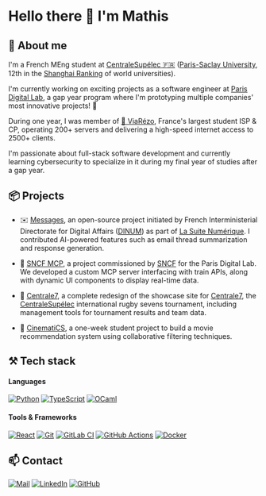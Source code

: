 # Hello there 👋 I'm Mathis

## 🤖 About me

I'm a French MEng student at [CentraleSupélec 🇫🇷](https://www.centralesupelec.fr/en) ([Paris-Saclay University](https://www.universite-paris-saclay.fr/en), 12th in the [Shanghai Ranking](https://www.shanghairanking.com/rankings/arwu/2024) of world universities).

I'm currently working on exciting projects as a software engineer at [Paris Digital Lab](https://paris-digital-lab.com/), a gap year program where I'm prototyping multiple companies' most innovative projects! 🚀

During one year, I was member of [🛜 ViaRézo](https://viarezo.fr), France's largest student ISP & CP, operating 200+ servers and delivering a high-speed internet access to 2500+ clients.

I'm passionate about full-stack software development and currently learning cybersecurity to specialize in it during my final year of studies after a gap year.

## 📦 Projects

- ✉️ [Messages](https://github.com/suitenumerique/messages), an open-source project initiated by French Interministerial Directorate for Digital Affairs ([DINUM](https://www.numerique.gouv.fr/numerique-etat/dinum)) as part of [La Suite Numérique](https://lasuite.numerique.gouv.fr/en). I contributed AI-powered features such as email thread summarization and response generation.

- 🚄 [SNCF MCP](#), a project commissioned by [SNCF](https://www.groupe-sncf.com/fr) for the Paris Digital Lab. We developed a custom MCP server interfacing with train APIs, along with dynamic UI components to display real-time data.

- 🏉 [Centrale7](https://centrale7.fr), a complete redesign of the showcase site for [Centrale7](https:/centrale7.fr), the [CentraleSupélec](https://www.centralesupelec.fr/en/) international rugby sevens tournament, including management tools for tournament results and team data.

- 🍿 [CinematiCS](https://github.com/MathisRouget/cinematics), a one-week student project to build a movie recommendation system using collaborative filtering techniques.


## ⚒️ Tech stack

#### Languages


[![Python](https://img.shields.io/badge/Python-3776AB?logo=python&logoColor=fff)](https://python.org)
[![TypeScript](https://img.shields.io/badge/TypeScript-3178C6?logo=typescript&logoColor=fff)](https://www.typescriptlang.org/)
[![OCaml](https://img.shields.io/badge/OCaml-EFC82D?logo=ocaml&logoColor=000)](https://ocaml.org/)


#### Tools & Frameworks

[![React](https://img.shields.io/badge/React-61DAFB?logo=react&logoColor=000)](https://reactjs.org/)
[![Git](https://img.shields.io/badge/Git-F05032?logo=git&logoColor=fff)](https://git-scm.com/)
[![GitLab CI](https://img.shields.io/badge/GitLab%20CI-FC6D26?logo=gitlab&logoColor=fff)](https://docs.gitlab.com/ci/)
[![GitHub Actions](https://img.shields.io/badge/GitHub_Actions-2088FF?logo=github-actions&logoColor=white)](https://docs.github.com/en/actions)
[![Docker](https://img.shields.io/badge/Docker-2496ED?logo=docker&logoColor=fff)](https://www.docker.com/)

## 📫 Contact

[![Mail](https://custom-icon-badges.demolab.com/badge/Email-555?logo=mail&logoColor=fff)](mailto:mathis.rouget@student-cs.fr)
[![LinkedIn](https://custom-icon-badges.demolab.com/badge/LinkedIn-0A66C2?logo=linkedin-white&logoColor=fff)](https://www.linkedin.com/in/mathis-rouget/)
[![GitHub](https://img.shields.io/badge/GitHub-%23121011.svg?logo=github&logoColor=white)](https://github.com/MathisRouget)